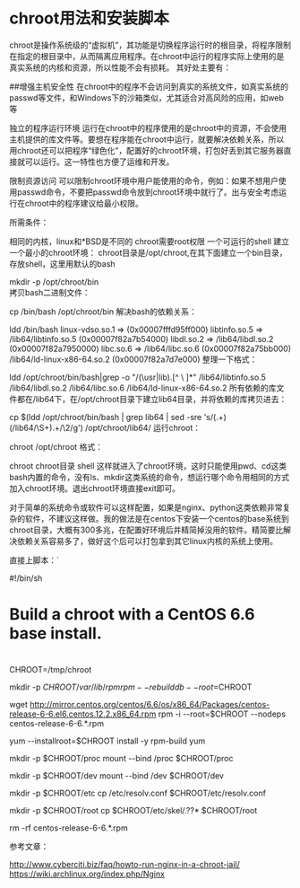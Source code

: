 # chroot用法和安装脚本

chroot是操作系统级的“虚拟机”，其功能是切换程序运行时的根目录，将程序限制在指定的根目录中，从而隔离应用程序。在chroot中运行的程序实际上使用的是真实系统的内核和资源，所以性能不会有损耗。
其好处主要有：

##增强主机安全性
在chroot中的程序不会访问到真实的系统文件，如真实系统的passwd等文件，和Windows下的沙箱类似，尤其适合对高风险的应用，如web等

独立的程序运行环境
运行在chroot中的程序使用的是chroot中的资源，不会使用主机提供的库文件等。要想在程序能在chroot中运行，就要解决依赖关系，所以用chroot还可以把程序“绿色化”，配置好的chroot环境，打包好丢到其它服务器直接就可以运行。这一特性也方便了运维和开发。

限制资源访问
可以限制chroot环境中用户能使用的命令，例如：如果不想用户使用passwd命令，不要把passwd命令放到chroot环境中就行了。出与安全考虑运行在chroot中的程序建议给最小权限。

所需条件：

相同的内核，linux和*BSD是不同的
chroot需要root权限
一个可运行的shell
建立一个最小的chroot环境：
chroot目录是/opt/chroot,在其下面建立一个bin目录，存放shell，这里用默认的bash

mkdir  -p /opt/chroot/bin  
拷贝bash二进制文件：


cp /bin/bash /opt/chroot/bin 
解决bash的依赖关系：

ldd /bin/bash
linux-vdso.so.1 => (0x00007fffd95ff000)
libtinfo.so.5 => /lib64/libtinfo.so.5 (0x00007f82a7b54000)
libdl.so.2 => /lib64/libdl.so.2 (0x00007f82a7950000)
libc.so.6 => /lib64/libc.so.6 (0x00007f82a75bb000)
/lib64/ld-linux-x86-64.so.2 (0x00007f82a7d7e000)
整理一下格式：

ldd /opt/chroot/bin/bash|grep -o "/\(\usr\|lib\).[^ \ ]*"
/lib64/libtinfo.so.5
/lib64/libdl.so.2
/lib64/libc.so.6
/lib64/ld-linux-x86-64.so.2
所有依赖的库文件都在/lib64下，在/opt/chroot目录下建立lib64目录，并将依赖的库拷贝进去：

cp $(ldd /opt/chroot/bin/bash | grep lib64 | sed -sre 's/(.+)(\/lib64\/\S+).+/\2/g') /opt/chroot/lib64/
运行chroot：

chroot /opt/chroot 
格式：


 chroot chroot目录 shell
 这样就进入了chroot环境，这时只能使用pwd、cd这类bash内置的命令，没有ls、mkdir这类系统的命令，想运行哪个命令用相同的方式加入chroot环境。退出chroot环境直接exit即可。

 对于简单的系统命令或软件可以这样配置，如果是nginx、python这类依赖非常复杂的软件，不建议这样做。我的做法是在centos下安装一个centos的base系统到chroot目录，大概有300多兆，在配置好环境后并精简掉没用的软件。精简要比解决依赖关系容易多了，做好这个后可以打包拿到其它linux内核的系统上使用。

 直接上脚本：`

 #!/bin/sh
 #
 # Build a chroot with a CentOS 6.6 base install.
 #

 CHROOT=/tmp/chroot

 mkdir -p $CHROOT/var/lib/rpm
 rpm --rebuilddb --root=$CHROOT

 wget http://mirror.centos.org/centos/6.6/os/x86_64/Packages/centos-release-6-6.el6.centos.12.2.x86_64.rpm
 rpm -i --root=$CHROOT --nodeps centos-release-6-6.*.rpm

 yum --installroot=$CHROOT install -y rpm-build yum

 mkdir -p $CHROOT/proc
 mount --bind /proc $CHROOT/proc

 mkdir -p $CHROOT/dev
 mount --bind /dev $CHROOT/dev

 mkdir -p $CHROOT/etc
 cp /etc/resolv.conf $CHROOT/etc/resolv.conf

 mkdir -p $CHROOT/root
 cp $CHROOT/etc/skel/.??* $CHROOT/root

 rm -rf centos-release-6-6.*.rpm


参考文章：

http://www.cyberciti.biz/faq/howto-run-nginx-in-a-chroot-jail/
https://wiki.archlinux.org/index.php/Nginx

